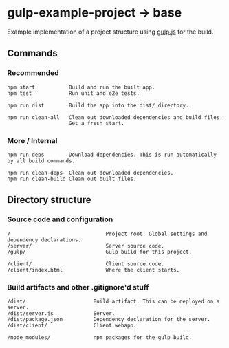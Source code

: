 # gulp-example-project -> base

Example implementation of a project structure using [gulp.js](http://gulpjs.com/) for the build.

## Commands

### Recommended

```
npm start           Build and run the built app.
npm test            Run unit and e2e tests.

npm run dist        Build the app into the dist/ directory.

npm run clean-all   Clean out downloaded dependencies and build files.
                    Get a fresh start.
```

### More / Internal

```
npm run deps        Download dependencies. This is run automatically by all build commands.

npm run clean-deps  Clean out downloaded dependencies.
npm run clean-build Clean out built files.
```

## Directory structure

### Source code and configuration

```
/                               Project root. Global settings and dependency declarations.
/server/                        Server source code.
/gulp/                          Gulp build for this project.

/client/                        Client source code.
/client/index.html              Where the client starts.
```

### Build artifacts and other .gitignore'd stuff

```
/dist/                      Build artifact. This can be deployed on a server.
/dist/server.js             Server.
/dist/package.json          Dependency declaration for the server.
/dist/client/               Client webapp.

/node_modules/              npm packages for the gulp build.
```
